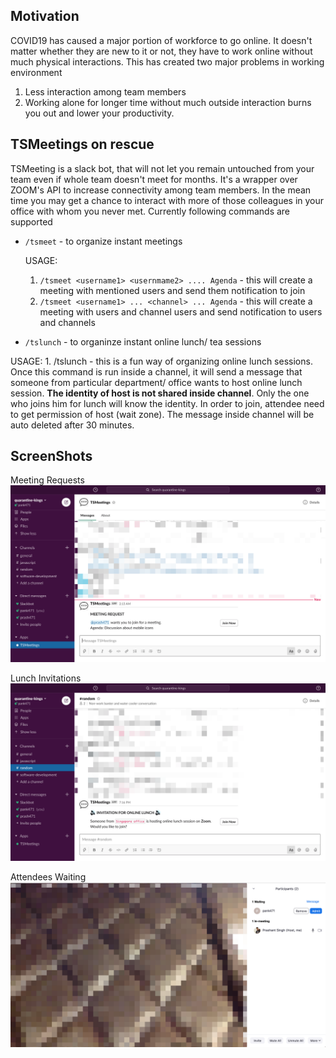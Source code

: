 ## Motivation
COVID19 has caused a major portion of workforce to go online. It doesn't matter whether they are new to it or not, they have to work online without much physical interactions. This has created two major problems in working environment
1. Less interaction among team members
2. Working alone for longer time without much outside interaction burns you out and lower your productivity.

## TSMeetings on rescue
TSMeeting is a slack bot, that will not let you remain untouched from your team even if whole team doesn't meet for months. It's a wrapper over ZOOM's API to increase connectivity among team members. In the mean time you may get a chance to interact with more of those colleagues in your office with whom you never met. Currently following commands are supported

  - `/tsmeet` - to organize instant meetings
  
    USAGE: 
    1. `/tsmeet <username1> <usernmame2> .... Agenda` - this will create a meeting with mentioned users and send them notification to join
    2. `/tsmeet <username1> ... <channel> ... Agenda` - this will create a meeting with users and channel users and send notification to users and channels
  - `/tslunch` - to organinze instant online lunch/ tea sessions
  
   USAGE:
    1.  /tslunch - this is a fun way of organizing online lunch sessions. Once this command is run inside a channel, it will send a message that someone from particular department/ office wants to host online lunch session. **The identity of host is not shared inside channel**. Only the one who joins him for lunch will know the identity. In order to join, attendee need to get permission of host (wait zone). The message inside channel will be auto deleted after 30 minutes. 

## ScreenShots

Meeting Requests
![Meeting Request](https://github.com/prash471/TSMeetings/blob/master/images/MeetingRequest.png?raw=true)


Lunch Invitations
![Lunch Invitation](https://github.com/prash471/TSMeetings/blob/master/images/LunchInvitationChannel.png?raw=true)


Attendees Waiting
![Attendeee Waiting](https://github.com/prash471/TSMeetings/blob/master/images/AttendeeWaiting.png?raw=true)


